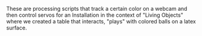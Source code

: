 These are processing scripts that track a certain color on a webcam and then control servos for an Installation in the context of "Living Objects" where we created a table that interacts, "plays" with colored balls on a latex surface.
